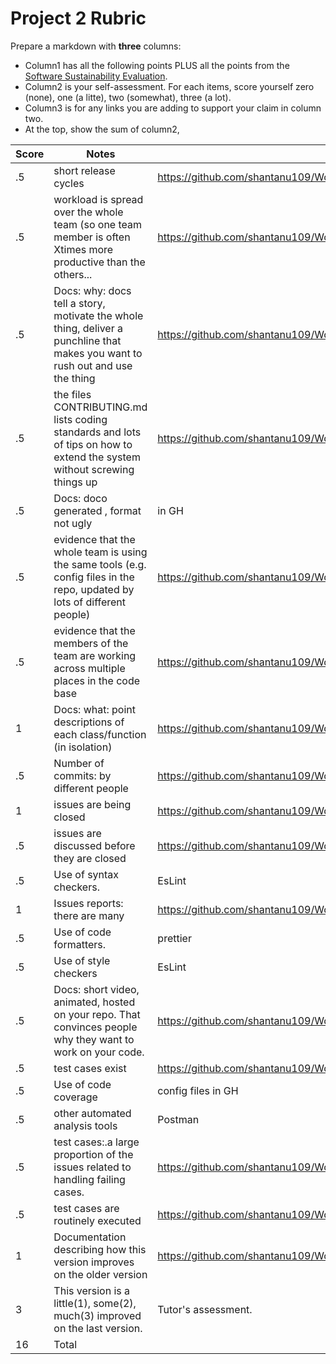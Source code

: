 
# Project 2 Rubric

Prepare a  markdown  with **three** columns:

- Column1 has all the following points PLUS all the  points from the
  [Software Sustainability Evaluation](https://docs.google.com/forms/d/e/1FAIpQLSf0ccsVdN-nXJCHLluJ-hANZlp8rDKgprJa0oTYiLZSDxh3DA/viewform).
- Column2  is your self-assessment. For each items, score yourself zero (none), one  (a litte),  two (somewhat), three (a lot).
- Column3 is for any links you  are adding to support your claim in column two.
- At the top,  show the sum of column2,


|Score|Notes| Evidence|Selfscore|
|-|-----|---------|---|
|.5| short release cycles|https://github.com/shantanu109/WolfJobs/releases|.5|
|.5| workload is spread over the whole team (so one team member is often Xtimes more productive than the others...|https://github.com/shantanu109/WolfJobs/graphs/contributors|.5|
|.5|Docs: why: docs tell a story, motivate the whole thing, deliver a punchline that makes you want to rush out and use the thing |https://github.com/shantanu109/WolfJobs |.5|
|.5|the files CONTRIBUTING.md lists coding standards and lots of tips on how to extend the system without screwing things up  |https://github.com/shantanu109/WolfJobs/blob/master/CONTRIBUTING.md |.5|
|.5|Docs: doco generated , format not ugly  | in GH|.5|
|.5|evidence that the whole team is using the same tools (e.g. config files in the repo, updated by lots of different people) |https://github.com/shantanu109/WolfJobs |.5|
|.5|evidence that the members of the team are working across multiple places in the code base |https://github.com/shantanu109/WolfJobs |.5|
|1|Docs: what: point descriptions of each class/function (in isolation)  |https://github.com/shantanu109/WolfJobs/blob/master/docs/Functions%20%26%20Classes.md |1|
|.5|Number of commits: by different people  |https://github.com/shantanu109/WolfJobs/graphs/contributors|.5|
|1|issues are being closed |https://github.com/shantanu109/WolfJobs/issues|1|
|.5|issues are discussed before they are closed |https://github.com/shantanu109/WolfJobs/issues|.5|
|.5|Use of syntax checkers. | EsLint|.5|
|1|Issues reports: there are many  |https://github.com/shantanu109/WolfJobs/issues |1|
|.5|Use of code formatters. |prettier|.5|
|.5|Use of style checkers |EsLint|.5|
|.5|Docs: short video, animated, hosted on your repo. That convinces people why they want to work on your code. |https://github.com/shantanu109/WolfJobs |.5|
|.5|test cases exist  |https://github.com/shantanu109/WolfJobsBackend/tree/main/test|.5|
|.5|Use of code coverage  | config files in GH|.5|
|.5|other automated analysis tools  |Postman|.5|
|.5|test cases:.a large proportion of the issues related to handling failing cases. |https://github.com/shantanu109/WolfJobsBackend/tree/main/test|.5|
|.5|test cases are routinely executed |https://github.com/shantanu109/WolfJobs/blob/master/.travis.yml|.5|
|1|Documentation describing how this version improves on the older version|https://github.com/shantanu109/WolfJobs |1|
|3|This version is a little(1), some(2), much(3) improved on the last version.|Tutor's assessment.|3|
|16| Total|
